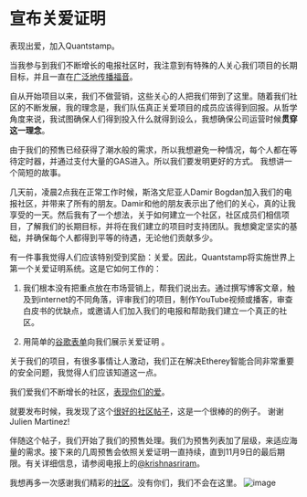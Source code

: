 # 宣布关爱证明
表现出爱，加入Quantstamp。

当我参与到我们不断增长的电报社区时，我注意到有特殊的人关心我们项目的长期目标，并且一直在[广泛地传播福音](https://medium.com/@julianrmartinez43/quantstamp-is-more-than-an-ethereum-dapp-its-the-upgrade-we-need-abe06b63bcb4)。

自从开始项目以来，我们不做营销，这些关心的人把我们带到了这里。随着我们社区的不断发展，我的理念是，我们队伍真正关爱项目的成员应该得到回报。从哲学角度来说，我试图确保人们得到投入什么就得到设么，我想确保公司运营时候**贯穿这一理念**。

由于我们的预售已经获得了潮水般的需求，所以我想避免一种情况，每个人都在等待定时器，并通过支付大量的GAS进入。所以我们要发明更好的方式。 我想讲一个简短的故事。

几天前，凌晨2点我在正常工作时候，斯洛文尼亚人Damir Bogdan加入我们的电报社区，并带来了所有的朋友。Damir和他的朋友表示出了他们的关心，真的让我享受的一天。然后我有了一个想法，关于如何建立一个社区，社区成员们相信项目，了解我们的长期目标，并将在我们建立的项目时支持团队。我想奠定坚实的基础，并确保每个人都得到平等的待遇，无论他们贡献多少。

有一件事我觉得人们应该特别受到奖励：关爱。因此，Quantstamp将实施世界上第一个关爱证明系统。这是它如何工作的：

1. 我们根本没有把重点放在市场营销上，帮我们说出去。通过撰写博客文章，触及到internet的不同角落，评审我们的项目，制作YouTube视频或播客，审查白皮书的优缺点，或邀请人们加入我们的电报和帮助我们建立一个真正的社区。

2. 用简单的[谷歌表单](https://goo.gl/forms/5GWPSK9PvpDqJO1A2)向我们展示关爱证明 。

关于我们的项目，有很多事情让人激动，我们正在解决Etherey智能合同非常重要的安全问题，我觉得人们应该知道这一点。

我们爱我们不断增长的社区，[表现你们的爱](https://goo.gl/forms/5GWPSK9PvpDqJO1A2)。

就要发布时候，我发现了这个[很好的社区帖子](https://medium.com/@julianrmartinez43/quantstamp-is-more-than-an-ethereum-dapp-its-the-upgrade-we-need-abe06b63bcb4)，这是一个很棒的的例子。 谢谢Julien Martinez!

伴随这个帖子，我们开始了我们的预售处理。我们为预售列表加了层级，来适应海量的需求。接下来的几周预售会依照关爱证明一直持续，直到11月9日的最后期限。有关详细信息，请参阅电报上的[@krishnasriram](https://t.me/krishnasriram])。

我想再多一次感谢我们精彩的[社区](https://t.me/joinchat/FxIqAguKiGRujsxHpb_j0A)。没有你们，我们不会在这里。
![image](https://cdn-images-1.medium.com/max/800/1*e0xkUmdqwAarTJmp8ntOBg.jpeg)

